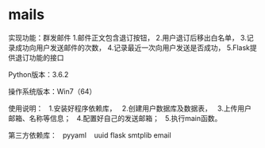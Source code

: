 # mails

实现功能：群发邮件
    1.邮件正文包含退订按钮，
    2.用户退订后移出白名单，
    3.记录成功向用户发送邮件的次数，
    4.记录最近一次向用户发送是否成功，
    5.Flask提供退订功能的接口
    
    
Python版本：3.6.2

操作系统版本：Win7（64）

使用说明：
    1.安装好程序依赖库，
    2.创建用户数据库及数据表，
    3.上传用户邮箱、名称等信息；
    4.配置好自己的发送邮箱；
    5.执行main函数。
    
第三方依赖库：
    pyyaml
    uuid
    flask
    smtplib
    email
